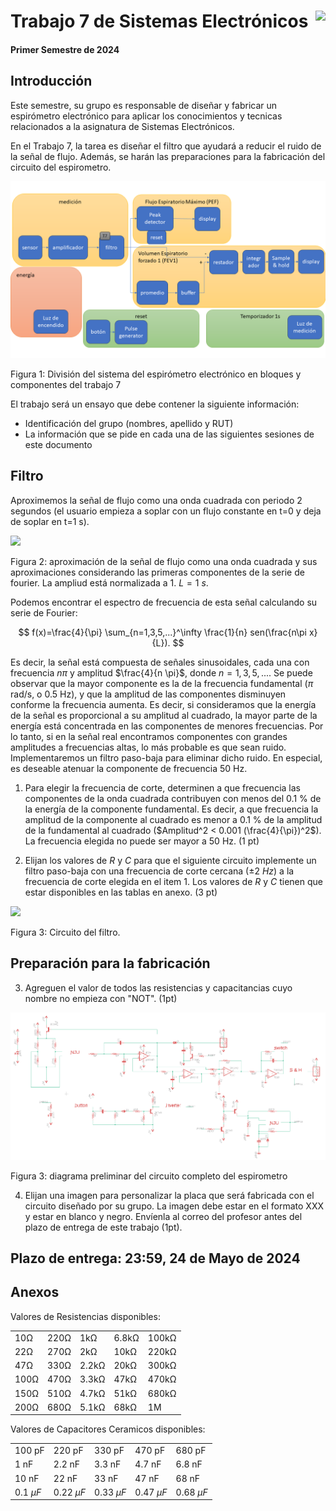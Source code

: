 # <img src="https://julianodb.github.io/SISTEMAS_ELECTRONICOS_PARA_INGENIERIA_BIOMEDICA/img/logo_fing.png?raw=true" align="right" height="45"> Trabajo 7 de Sistemas Electrónicos

#### Primer Semestre de 2024

## Introducción

Este semestre, su grupo es responsable de diseñar y fabricar un espirómetro electrónico para aplicar los conocimientos y tecnicas relacionados a la asignatura de Sistemas Electrónicos. 

En el Trabajo 7, la tarea es diseñar el filtro que ayudará a reducir el ruido de la señal de flujo. Además, se harán las preparaciones para la fabricación del circuito del espirometro.

![T7](../img/T7_blocks.png)

Figura 1: División del sistema del espirómetro electrónico en bloques y componentes del trabajo 7

El trabajo será un ensayo que debe contener la siguiente información:

- Identificación del grupo (nombres, apellido y RUT)
- La información que se pide en cada una de las siguientes sesiones de este documento

## Filtro

Aproximemos la señal de flujo como una onda cuadrada con periodo 2 segundos (el usuario empieza a soplar con un flujo constante en t=0 y deja de soplar en t=1 s).

<img src="https://mathworld.wolfram.com/images/eps-svg/FourierSeriesSquareWave_800.svg" width="350">

Figura 2: aproximación de la señal de flujo como una onda cuadrada y sus aproximaciones considerando las primeras componentes de la serie de fourier. La ampliud está normalizada a 1. $L = 1\ s$.

Podemos encontrar el espectro de frecuencia de esta señal calculando su serie de Fourier:

$$ f(x)=\frac{4}{\pi} \sum_{n=1,3,5,...}^\infty \frac{1}{n} sen(\frac{n\pi x}{L}). $$

Es decir, la señal está compuesta de señales sinusoidales, cada una con frecuencia $n\pi$ y amplitud $\frac{4}{n \pi}$, donde $n=1,3,5,...$.
Se puede observar que la mayor componente es la de la frecuencia fundamental ($\pi$ rad/s, o 0.5 Hz), y que la amplitud de las componentes disminuyen conforme la frecuencia aumenta. Es decir, si consideramos que la energía de la señal es proporcional a su amplitud al cuadrado, la mayor parte de la energía está concentrada en las componentes de menores frecuencias. Por lo tanto, si en la señal real encontramos componentes con grandes amplitudes a frecuencias altas, lo más probable es que sean ruido. Implementaremos un filtro paso-baja para eliminar dicho ruido. En especial, es deseable atenuar la componente de frecuencia 50 Hz.

1. Para elegir la frecuencia de corte, determinen a que frecuencia las componentes de la onda cuadrada contribuyen con menos del 0.1 % de la energía de la componente fundamental. Es decir, a que frecuencia la amplitud de la componente al cuadrado es menor a 0.1 % de la amplitud de la fundamental al cuadrado ($Amplitud^2 < 0.001 (\frac{4}{\pi})^2$). La frecuencia elegida no puede ser mayor a 50 Hz. (1 pt)

2. Elijan los valores de $R$ y $C$ para que el siguiente circuito implemente un filtro paso-baja con una frecuencia de corte cercana ($\pm 2\ Hz$) a la frecuencia de corte elegida en el item 1. Los valores de $R$ y $C$ tienen que estar disponibles en las tablas en anexo. (3 pt)

<img src="https://julianodb.github.io/electronic_circuits_diagrams/sallen_key_low_2.png" width="350">

Figura 3: Circuito del filtro.

## Preparación para la fabricación

3. Agreguen el valor de todos las resistencias y capacitancias cuyo nombre no empieza con "NOT". (1pt)

![T1](../img/T7_F3.png)

Figura 3: diagrama preliminar del circuito completo del espirometro

4. Elijan una imagen para personalizar la placa que será fabricada con el circuito diseñado por su grupo. La imagen debe estar en el formato XXX y estar en blanco y negro. Envíenla al correo del profesor antes del plazo de entrega de este trabajo (1pt). 

## Plazo de entrega: 23:59, 24 de Mayo de 2024

## Anexos

Valores de Resistencias disponibles:

|   |  |        |       |  |
|------|------|-----------|------------|-------|
| 10Ω  | 220Ω | 1kΩ       | 6.8kΩ      | 100kΩ |
| 22Ω  | 270Ω | 2kΩ       | 10kΩ       | 220kΩ |
| 47Ω  | 330Ω | 2.2kΩ     | 20kΩ       | 300kΩ |
| 100Ω | 470Ω | 3.3kΩ     | 47kΩ       | 470kΩ |
| 150Ω | 510Ω | 4.7kΩ     | 51kΩ       | 680kΩ |
| 200Ω | 680Ω | 5.1kΩ     | 68kΩ       | 1M    |

Valores de Capacitores Ceramicos disponibles:

|   |  |        |       |  |
|------|------|-----------|------------|-------|
| 100 pF  | 220 pF | 330 pF | 470 pF | 680 pF |
| 1 nF  | 2.2 nF | 3.3 nF | 4.7 nF | 6.8 nF |
| 10 nF  | 22 nF | 33 nF | 47 nF | 68 nF |
| $0.1\ \mu F$  | $0.22\ \mu F$ | $0.33\ \mu F$| $0.47\ \mu F$ | $0.68\ \mu F$ |
